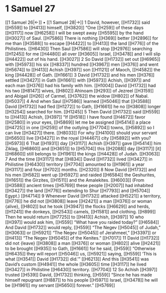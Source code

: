 # 1 Samuel 27
[[1 Samuel 26|←]] • [[1 Samuel 28|→]]
1 David, however, [[H1732]] said [[H559]] to [[H413]] himself, [[H3820]] “One [[H259]] of these days [[H3117]] now [[H6258]] I will be swept away [[H5595]] by the hand [[H3027]] of Saul. [[H7586]] There is nothing [[H369]] better [[H2896]] for me  than [[H3588]] to escape [[H4422]] to [[H413]] the land [[H776]] of the Philistines. [[H6430]] Then Saul [[H7586]] will stop [[H2976]] searching [[H1245]] for me [[H4480]] all over [[H3605]] Israel, [[H3478]] and I will slip [[H4422]] out of his hand. [[H3027]] 
2 So David [[H1732]] set out [[H6965]] with [[H5973]] his six [[H8337]] hundred [[H3967]] men [[H376]] and went [[H5674]] to [[H413]] Achish [[H397]] son [[H1121]] of Maoch, [[H4582]] the king [[H4428]] of Gath. [[H1661]] 
3 David [[H1732]] and his men [[H376]] settled [[H3427]] in Gath [[H1661]] with [[H5973]] Achish, [[H397]] and each man [[H376]] had his family with him. [[H1004]] David [[H1732]] had his two [[H8147]] wives, [[H802]] Ahinoam [[H293]] of Jezreel [[H3159]] and Abigail [[H26]] of Carmel, [[H3762]] the widow [[H802]] of Nabal. [[H5037]] 
4 And when Saul [[H7586]] learned [[H5046]] that [[H3588]] David [[H1732]] had fled [[H1272]] to Gath, [[H1661]] he no [[H3808]] longer [[H3254]] searched for him. [[H1245]] 
5 Then David [[H1732]] said [[H559]] to [[H413]] Achish, [[H397]] “If [[H518]] I have found [[H4672]] favor [[H2580]] in your eyes, [[H5869]] let me be assigned [[H5414]] a place [[H4725]] in one [[H259]] of the outlying [[H7704]] towns, [[H5892]] so I can live [[H3427]] there. [[H8033]] For why [[H4100]] should your servant [[H5650]] live [[H3427]] in the royal [[H4467]] city [[H5892]] with you? [[H5973]] 
6 That [[H1931]] day [[H3117]] Achish [[H397]] gave [[H5414]] him  Ziklag, [[H6860]] and [[H3651]] to [[H5704]] this [[H2088]] day [[H3117]] [it] [[H6860]] still belongs to [[H1961]] the kings [[H4428]] of Judah. [[H3063]] 
7 And the time [[H3117]] that [[H834]] David [[H1732]] lived [[H3427]] in Philistine [[H6430]] territory [[H7704]] amounted to [[H1961]] a year [[H3117]] and four [[H702]] months. [[H2320]] 
8 Now David [[H1732]] and his men [[H582]] went up [[H5927]] and raided [[H6584]] the Geshurites, [[H1651]] the Girzites, [[H1511]] and the Amalekites. [[H6003]] (From [[H3588]] ancient times [[H5769]] these people [[H2007]] had inhabited [[H3427]] the land [[H776]] extending to Shur [[H7793]] and [[H5704]] Egypt.) [[H4714]] 
9 Whenever David [[H1732]] attacked [[H5221]] a territory, [[H776]] he did not [[H3808]] leave [[H2421]] a man [[H376]] or woman {alive}, [[H802]] but he took [[H3947]] the flocks [[H6629]] and herds, [[H1241]] the donkeys, [[H2543]] camels, [[H1581]] and clothing. [[H899]] Then he would return [[H7725]] to [[H413]] Achish, [[H397]] 
10 who [[H397]] would ask him, [[H559]] “What have you raided today?” [[H6584]] And David [[H1732]] would reply, [[H559]] “The Negev [[H5045]] of Judah,” [[H3063]] or [[H5921]] “The Negev [[H5045]] of Jerahmeel,” [[H3397]] or [[H413]] “The Negev [[H5045]] of the Kenites.” [[H7017]] 
11 David [[H1732]] did not {leave} [[H3808]] a man [[H376]] or woman [[H802]] alive [[H2421]] to be brought [[H935]] to Gath, [[H1661]] for he said, [[H559]] “Otherwise [[H6435]] they will report [[H5046]] us, [[H5921]] saying, [[H559]] ‘This is what [[H3541]] David [[H1732]] did.’” [[H6213]] And this [[H3541]] was David’s custom [[H4941]] the whole [[H3605]] time [[H3117]] he lived [[H3427]] in Philistine [[H6430]] territory. [[H7704]] 
12 So Achish [[H397]] trusted [[H539]] David, [[H1732]] thinking, [[H559]] “Since he has made himself repugnant [[H887]] to his people [[H5971]] Israel, [[H3478]] he will be [[H1961]] my  servant [[H5650]] forever.” [[H5769]] 
